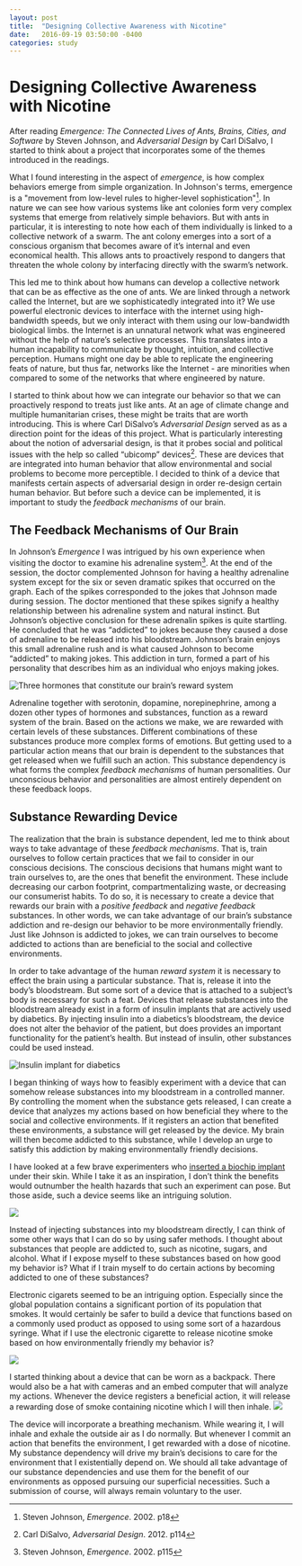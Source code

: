 ```yaml
---
layout: post
title:  "Designing Collective Awareness with Nicotine"
date:   2016-09-19 03:50:00 -0400
categories: study
---
```


# Designing Collective Awareness with Nicotine

After reading *Emergence: The Connected Lives of Ants, Brains, Cities, and Software* by Steven Johnson, and *Adversarial Design* by Carl DiSalvo, I started to think about a project that incorporates some of the themes introduced in the readings.

What I found interesting in the aspect of *emergence*, is how complex behaviors emerge from simple organization. In Johnson's terms, emergence is a "movement from low-level rules to higher-level sophistication"[^j1]. In nature we can see how various systems like ant colonies form very complex systems that emerge from relatively simple behaviors. But with ants in particular, it is interesting to note how each of them individually is linked to a collective network of a swarm. The ant colony emerges into a sort of a conscious organism that becomes aware of it’s internal and even economical health. This allows ants to proactively respond to dangers that threaten the whole colony by interfacing directly with the swarm’s network.

This led me to think about how humans can develop a collective network that can be as effective as the one of ants. We are linked through a network called the Internet, but are we sophisticatedly integrated into it? We use powerful electronic devices to interface with the internet using high-bandwidth speeds, but we only interact with them using our low-bandwidth biological limbs. the Internet is an unnatural network what was engineered without the help of nature’s selective processes. This translates into a human incapability to communicate by thought, intuition, and collective perception. Humans might one day be able to replicate the engineering feats of nature, but thus far, networks like the Internet - are minorities when compared to some of the networks that where engineered by nature.

I started to think about how we can integrate our behavior so that we can proactively respond to treats just like ants. At an age of climate change and multiple humanitarian crises, these might be traits that are worth introducing. This is where Carl DiSalvo’s *Adversarial Design* served as as a direction point for the ideas of this project. What is particularly interesting about the notion of adversarial design, is that it probes social and political issues with the help so called “ubicomp” devices[^d1]. These are devices that are integrated into human behavior that allow environmental and social problems to become more perceptible. I decided to think of a device that manifests certain aspects of adversarial design in order re-design certain human behavior. But before such a device can be implemented, it is important to study the *feedback mechanisms* of our brain.

## The Feedback Mechanisms of Our Brain

In Johnson’s *Emergence* I was intrigued by his own experience when visiting the doctor to examine his adrenaline system[^j2]. At the end of the session, the doctor complemented Johnson for having a healthy adrenaline system except for the six or seven dramatic spikes that occurred on the graph. Each of the spikes corresponded to the jokes that Johnson made during session. The doctor mentioned that these spikes signify a healthy relationship between his adrenaline system and natural instinct. But Johnson’s objective conclusion for these adrenalin spikes is quite startling. He concluded that he was “addicted” to jokes because they caused a dose of adrenaline to be released into his bloodstream. Johnson’s brain enjoys this small adrenaline rush and is what caused  Johnson to become “addicted” to making jokes. This addiction in turn, formed a part of his personality that describes him as an individual who enjoys making jokes.

![Three hormones that constitute our brain’s reward system](https://65.media.tumblr.com/de0bd1a51be30c0510afb2fd95489f09/tumblr_inline_nsga2pdbko1rse1qt_500.jpg)

Adrenaline together with serotonin, dopamine, norepinephrine, among a dozen other types of hormones and substances, function as a reward system of the brain. Based on the actions we make, we are rewarded with certain levels of these substances. Different combinations of these substances produce more complex forms of emotions. But getting used to a particular action means that our brain is dependent to the substances that get released when we fulfill such an action. This substance dependency is what forms the complex *feedback mechanisms* of human personalities. Our unconscious behavior and personalities are almost entirely dependent on these feedback loops.

## Substance Rewarding Device

The realization that the brain is substance dependent, led me to think about ways to take advantage of these *feedback mechanisms*. That is, train ourselves to follow certain practices that we fail to consider in our conscious decisions. The conscious decisions that humans might want to train ourselves to, are the ones that benefit the environment. These include decreasing our carbon footprint, compartmentalizing waste, or decreasing our consumerist habits. To do so, it is necessary to create a device that rewards our brain with a *positive feedback* and *negative feedback* substances. In other words, we can take advantage of our brain’s substance addiction and re-design our behavior to be more environmentally friendly. Just like Johnson is addicted to jokes, we can train ourselves to become addicted to actions than are beneficial to the social and collective environments.

In order to take advantage of the human *reward system* it is necessary to effect the brain using a particular substance. That is, release it into the body’s bloodstream. But some sort of a device that is attached to a subject’s body is necessary for such a feat. Devices that release substances into the bloodstream already exist in а form of insulin implants that are actively used by diabetics. By injecting insulin into a diabetics’s bloodstream, the device does not alter the behavior of the patient, but does provides an important functionality for the patient’s health. But instead of insulin, other substances could be used instead.

![Insulin implant for diabetics](http://images.dailytech.com/nimage/21235_large_Insulin-Pump.jpg)

I began thinking of ways how to feasibly experiment with a device that can somehow release substances into my bloodstream in a controlled manner. By controlling the moment when the substance gets released, I can create a device that analyzes my actions based on how beneficial they where to the social and collective environments. If it registers an action that benefited these environments, a substance will get released by the device. My brain will then become addicted to this substance, while I develop an urge to satisfy this addiction by making environmentally friendly decisions.

I have looked at a few brave experimenters who [inserted a biochip implant](https://www.youtube.com/watch?v=clIiP1H3Opw) under their skin. While I take it as an inspiration, I don’t think the benefits would outnumber the health hazards that such an experiment can pose. But those aside, such a device seems like an intriguing solution.

![](https://motherboard-images.vice.com/content-images/contentimage/9643/1399664333498.jpeg?crop=0.967741935483871xw:1xh;*,*&resize=700:*&output-format=jpeg&output-quality=90)

Instead of injecting substances into my bloodstream directly, I can think of some other ways that I can do so by using safer methods. I thought about substances that people are addicted to, such as nicotine, sugars, and alcohol. What if I expose myself to these substances based on how good my behavior is? What if I train myself to do certain actions by becoming addicted to one of these substances?

Electronic cigarets seemed to be an intriguing option. Especially since the global population contains a significant portion of its population that smokes. It would certainly be safer to build a device that functions based on a commonly used product as opposed to using some sort of a hazardous syringe. What if I use the electronic cigarette to release nicotine smoke based on how environmentally friendly my behavior is?

![](http://cdns.yournewswire.com/wp-content/uploads/2014/08/electronic-cig-604cs042913.jpg)

I started thinking about a device that can be worn as a backpack. There would also be a hat with cameras and an embed computer that will analyze my actions. Whenever the device registers a beneficial action, it will release a rewarding dose of smoke containing nicotine which I will then inhale.
![](http://i.imgur.com/rcJmwyh.jpg)

The device will incorporate a breathing mechanism. While wearing it, I will inhale and exhale the outside air as I do normally. But whenever I commit an action that benefits the environment, I get rewarded with a dose of nicotine. My substance dependency will drive my brain’s decisions to care for the environment that I existentially depend on. We should all take advantage of our substance dependencies and use them for the benefit of our environments as opposed pursuing our superficial necessities. Such a submission of course, will always remain voluntary to the user.

[^j1]: Steven Johnson, *Emergence*. 2002. p18
[^j2]: Steven Johnson, *Emergence*. 2002. p115
[^d1]: Carl DiSalvo, *Adversarial Design*. 2012. p114
